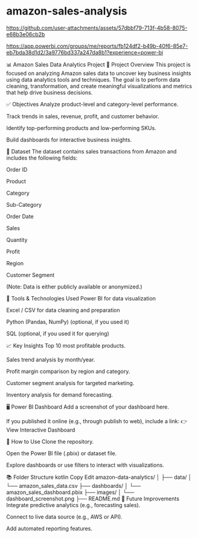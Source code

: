 # amazon-sales-analysis




https://github.com/user-attachments/assets/57dbbf79-713f-4b58-8075-e68b3e06cb2b


https://app.powerbi.com/groups/me/reports/fb124df2-b49b-40f6-85e7-eb7bda38d1d2/3a9776bd337a247da8b1?experience=power-bi


📊 Amazon Sales Data Analytics Project
📁 Project Overview
This project is focused on analyzing Amazon sales data to uncover key business insights using data analytics tools and techniques. The goal is to perform data cleaning, transformation, and create meaningful visualizations and metrics that help drive business decisions.

✅ Objectives
Analyze product-level and category-level performance.

Track trends in sales, revenue, profit, and customer behavior.

Identify top-performing products and low-performing SKUs.

Build dashboards for interactive business insights.

📂 Dataset
The dataset contains sales transactions from Amazon and includes the following fields:

Order ID

Product

Category

Sub-Category

Order Date

Sales

Quantity

Profit

Region

Customer Segment

(Note: Data is either publicly available or anonymized.)

🧰 Tools & Technologies Used
Power BI for data visualization

Excel / CSV for data cleaning and preparation

Python (Pandas, NumPy) (optional, if you used it)

SQL (optional, if you used it for querying)

📈 Key Insights
Top 10 most profitable products.

Sales trend analysis by month/year.

Profit margin comparison by region and category.

Customer segment analysis for targeted marketing.

Inventory analysis for demand forecasting.

🖥️ Power BI Dashboard
Add a screenshot of your dashboard here.

If you published it online (e.g., through publish to web), include a link:
👉 View Interactive Dashboard

🚀 How to Use
Clone the repository.

Open the Power BI file (.pbix) or dataset file.

Explore dashboards or use filters to interact with visualizations.

📚 Folder Structure
kotlin
Copy
Edit
amazon-data-analytics/
│
├── data/
│   └── amazon_sales_data.csv
├── dashboards/
│   └── amazon_sales_dashboard.pbix
├── images/
│   └── dashboard_screenshot.png
├── README.md
📌 Future Improvements
Integrate predictive analytics (e.g., forecasting sales).

Connect to live data source (e.g., AWS or API).

Add automated reporting features.

